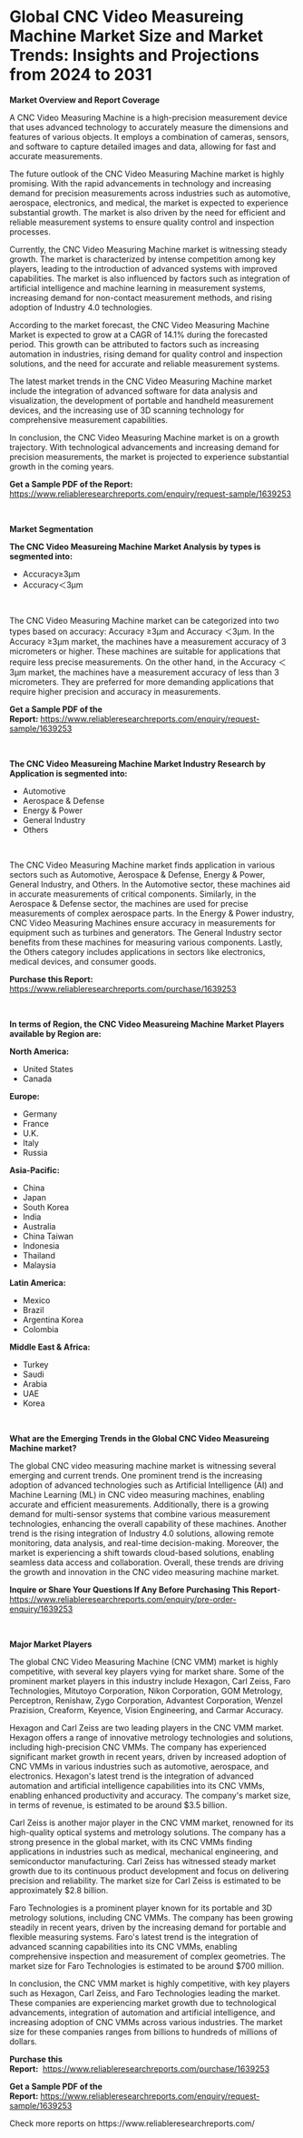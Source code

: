 <p><h1>Global CNC Video Measureing Machine Market Size and Market Trends: Insights and Projections from 2024 to 2031</h1></p><p><strong>Market Overview and Report Coverage</strong></p>
<p><p>A CNC Video Measuring Machine is a high-precision measurement device that uses advanced technology to accurately measure the dimensions and features of various objects. It employs a combination of cameras, sensors, and software to capture detailed images and data, allowing for fast and accurate measurements.</p><p>The future outlook of the CNC Video Measuring Machine market is highly promising. With the rapid advancements in technology and increasing demand for precision measurements across industries such as automotive, aerospace, electronics, and medical, the market is expected to experience substantial growth. The market is also driven by the need for efficient and reliable measurement systems to ensure quality control and inspection processes.</p><p>Currently, the CNC Video Measuring Machine market is witnessing steady growth. The market is characterized by intense competition among key players, leading to the introduction of advanced systems with improved capabilities. The market is also influenced by factors such as integration of artificial intelligence and machine learning in measurement systems, increasing demand for non-contact measurement methods, and rising adoption of Industry 4.0 technologies.</p><p>According to the market forecast, the CNC Video Measuring Machine Market is expected to grow at a CAGR of 14.1% during the forecasted period. This growth can be attributed to factors such as increasing automation in industries, rising demand for quality control and inspection solutions, and the need for accurate and reliable measurement systems.</p><p>The latest market trends in the CNC Video Measuring Machine market include the integration of advanced software for data analysis and visualization, the development of portable and handheld measurement devices, and the increasing use of 3D scanning technology for comprehensive measurement capabilities.</p><p>In conclusion, the CNC Video Measuring Machine market is on a growth trajectory. With technological advancements and increasing demand for precision measurements, the market is projected to experience substantial growth in the coming years.</p></p>
<p><strong>Get a Sample PDF of the Report:</strong> <a href="https://www.reliableresearchreports.com/enquiry/request-sample/1639253">https://www.reliableresearchreports.com/enquiry/request-sample/1639253</a></p>
<p>&nbsp;</p>
<p><strong>Market Segmentation</strong></p>
<p><strong>The CNC Video Measureing Machine Market Analysis by types is segmented into:</strong></p>
<p><ul><li>Accuracy≥3μm</li><li>Accuracy＜3μm</li></ul></p>
<p>&nbsp;</p>
<p><p>The CNC Video Measuring Machine market can be categorized into two types based on accuracy: Accuracy ≥3μm and Accuracy ＜3μm. In the Accuracy ≥3μm market, the machines have a measurement accuracy of 3 micrometers or higher. These machines are suitable for applications that require less precise measurements. On the other hand, in the Accuracy ＜3μm market, the machines have a measurement accuracy of less than 3 micrometers. They are preferred for more demanding applications that require higher precision and accuracy in measurements.</p></p>
<p><strong>Get a Sample PDF of the Report:</strong>&nbsp;<a href="https://www.reliableresearchreports.com/enquiry/request-sample/1639253">https://www.reliableresearchreports.com/enquiry/request-sample/1639253</a></p>
<p>&nbsp;</p>
<p><strong>The CNC Video Measureing Machine Market Industry Research by Application is segmented into:</strong></p>
<p><ul><li>Automotive</li><li>Aerospace & Defense</li><li>Energy & Power</li><li>General Industry</li><li>Others</li></ul></p>
<p>&nbsp;</p>
<p><p>The CNC Video Measuring Machine market finds application in various sectors such as Automotive, Aerospace & Defense, Energy & Power, General Industry, and Others. In the Automotive sector, these machines aid in accurate measurements of critical components. Similarly, in the Aerospace & Defense sector, the machines are used for precise measurements of complex aerospace parts. In the Energy & Power industry, CNC Video Measuring Machines ensure accuracy in measurements for equipment such as turbines and generators. The General Industry sector benefits from these machines for measuring various components. Lastly, the Others category includes applications in sectors like electronics, medical devices, and consumer goods.</p></p>
<p><strong>Purchase this Report:</strong>&nbsp; <a href="https://www.reliableresearchreports.com/purchase/1639253">https://www.reliableresearchreports.com/purchase/1639253</a></p>
<p>&nbsp;</p>
<p><strong>In terms of Region, the CNC Video Measureing Machine Market Players available by Region are:</strong></p>
<p>
    <p> <strong> North America: </strong>
        <ul>
            <li>United States</li>
            <li>Canada</li>
        </ul>
        </p> 
    <p> <strong> Europe: </strong>
        <ul>
            <li>Germany</li>
            <li>France</li>
            <li>U.K.</li>
            <li>Italy</li>
            <li>Russia</li>
        </ul>
        </p> 
    <p> <strong> Asia-Pacific: </strong>
        <ul>
            <li>China</li>
            <li>Japan</li>
            <li>South Korea</li>
            <li>India</li>
            <li>Australia</li>
            <li>China Taiwan</li>
            <li>Indonesia</li>
            <li>Thailand</li>
            <li>Malaysia</li>
        </ul>
        </p> 
    <p> <strong> Latin America: </strong>
        <ul>
            <li>Mexico</li>
            <li>Brazil</li>
            <li>Argentina Korea</li>
            <li>Colombia</li>
        </ul>
        </p> 
    <p> <strong> Middle East & Africa: </strong>
        <ul>
            <li>Turkey</li>
            <li>Saudi</li>
            <li>Arabia</li>
            <li>UAE</li>
            <li>Korea</li>
        </ul>
    </p>
    </p>
<p>&nbsp;</p>
<p><strong>What are the Emerging Trends in the Global CNC Video Measureing Machine market?</strong></p>
<p><p>The global CNC video measuring machine market is witnessing several emerging and current trends. One prominent trend is the increasing adoption of advanced technologies such as Artificial Intelligence (AI) and Machine Learning (ML) in CNC video measuring machines, enabling accurate and efficient measurements. Additionally, there is a growing demand for multi-sensor systems that combine various measurement technologies, enhancing the overall capability of these machines. Another trend is the rising integration of Industry 4.0 solutions, allowing remote monitoring, data analysis, and real-time decision-making. Moreover, the market is experiencing a shift towards cloud-based solutions, enabling seamless data access and collaboration. Overall, these trends are driving the growth and innovation in the CNC video measuring machine market.</p></p>
<p><strong>Inquire or Share Your Questions If Any Before Purchasing This Report</strong>- <a href="https://www.reliableresearchreports.com/enquiry/pre-order-enquiry/1639253">https://www.reliableresearchreports.com/enquiry/pre-order-enquiry/1639253</a></p>
<p>&nbsp;</p>
<p><strong>Major Market Players</strong></p>
<p><p>The global CNC Video Measuring Machine (CNC VMM) market is highly competitive, with several key players vying for market share. Some of the prominent market players in this industry include Hexagon, Carl Zeiss, Faro Technologies, Mitutoyo Corporation, Nikon Corporation, GOM Metrology, Perceptron, Renishaw, Zygo Corporation, Advantest Corporation, Wenzel Prazision, Creaform, Keyence, Vision Engineering, and Carmar Accuracy.</p><p>Hexagon and Carl Zeiss are two leading players in the CNC VMM market. Hexagon offers a range of innovative metrology technologies and solutions, including high-precision CNC VMMs. The company has experienced significant market growth in recent years, driven by increased adoption of CNC VMMs in various industries such as automotive, aerospace, and electronics. Hexagon's latest trend is the integration of advanced automation and artificial intelligence capabilities into its CNC VMMs, enabling enhanced productivity and accuracy. The company's market size, in terms of revenue, is estimated to be around $3.5 billion.</p><p>Carl Zeiss is another major player in the CNC VMM market, renowned for its high-quality optical systems and metrology solutions. The company has a strong presence in the global market, with its CNC VMMs finding applications in industries such as medical, mechanical engineering, and semiconductor manufacturing. Carl Zeiss has witnessed steady market growth due to its continuous product development and focus on delivering precision and reliability. The market size for Carl Zeiss is estimated to be approximately $2.8 billion.</p><p>Faro Technologies is a prominent player known for its portable and 3D metrology solutions, including CNC VMMs. The company has been growing steadily in recent years, driven by the increasing demand for portable and flexible measuring systems. Faro's latest trend is the integration of advanced scanning capabilities into its CNC VMMs, enabling comprehensive inspection and measurement of complex geometries. The market size for Faro Technologies is estimated to be around $700 million.</p><p>In conclusion, the CNC VMM market is highly competitive, with key players such as Hexagon, Carl Zeiss, and Faro Technologies leading the market. These companies are experiencing market growth due to technological advancements, integration of automation and artificial intelligence, and increasing adoption of CNC VMMs across various industries. The market size for these companies ranges from billions to hundreds of millions of dollars.</p></p>
<p><strong>Purchase this Report:</strong>&nbsp;&nbsp;<a href="https://www.reliableresearchreports.com/purchase/1639253">https://www.reliableresearchreports.com/purchase/1639253</a></p>
<p></p>
<p><strong>Get a Sample PDF of the Report:</strong>&nbsp;<a href="https://www.reliableresearchreports.com/enquiry/request-sample/1639253">https://www.reliableresearchreports.com/enquiry/request-sample/1639253</a></p>
<p>Check more reports on https://www.reliableresearchreports.com/</p>